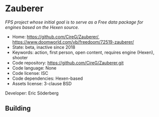 # Zauberer

_FPS project whose initial goal is to serve as a Free data package for engines based on the Hexen source._

- Home: https://github.com/CireG/Zauberer/, https://www.doomworld.com/vb/freedoom/72519-zauberer/
- State: beta, inactive since 2018
- Keywords: action, first person, open content, requires engine (Hexen), shooter
- Code repository: https://github.com/CireG/Zauberer.git
- Code language: None
- Code license: ISC
- Code dependencies: Hexen-based
- Assets license: 3-clause BSD

 Developer: Eric Söderberg

## Building
